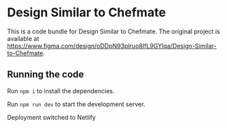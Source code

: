 
  # Design Similar to Chefmate

  This is a code bundle for Design Similar to Chefmate. The original project is available at https://www.figma.com/design/oDDpN93plruo8IfL9GYlqa/Design-Similar-to-Chefmate.

  ## Running the code

  Run `npm i` to install the dependencies.

  Run `npm run dev` to start the development server.
  
Deployment switched to Netlify 
